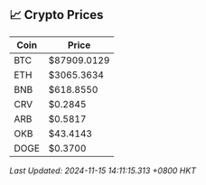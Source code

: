 ## 📈 Crypto Prices

| Coin | Price |
| ---- | ----- |
| BTC | $87909.0129 |
| ETH | $3065.3634 |
| BNB | $618.8550 |
| CRV | $0.2845 |
| ARB | $0.5817 |
| OKB | $43.4143 |
| DOGE | $0.3700 |

_Last Updated: 2024-11-15 14:11:15.313 +0800 HKT_